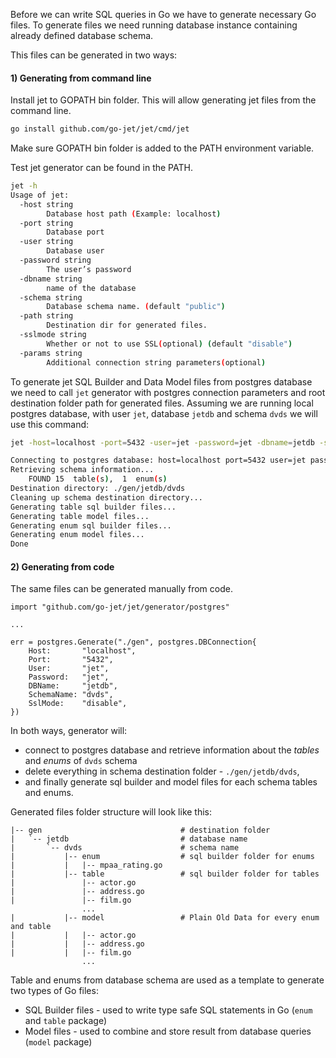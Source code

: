 
Before we can write SQL queries in Go we have to generate necessary Go files. 
To generate files we need running database instance containing already defined database schema. 

This files can be generated in two ways:

#### 1) Generating from command line

Install jet to GOPATH bin folder. This will allow generating jet files from the command line.

```sh
go install github.com/go-jet/jet/cmd/jet
```

Make sure GOPATH bin folder is added to the PATH environment variable.

Test jet generator can be found in the PATH.
```sh
jet -h
Usage of jet:
  -host string
    	Database host path (Example: localhost)
  -port string
    	Database port
  -user string
        Database user
  -password string
    	The user’s password
  -dbname string
    	name of the database
  -schema string
    	Database schema name. (default "public")
  -path string
    	Destination dir for generated files.
  -sslmode string
    	Whether or not to use SSL(optional) (default "disable")
  -params string
    	Additional connection string parameters(optional)
```

To generate jet SQL Builder and Data Model files from postgres database we need to call `jet` generator with postgres 
connection parameters and root destination folder path for generated files. 
Assuming we are running local postgres database, with user `jet`, database `jetdb` and schema `dvds` we will use this command:

```sh
jet -host=localhost -port=5432 -user=jet -password=jet -dbname=jetdb -schema=dvds -path=./gen
```
```sh
Connecting to postgres database: host=localhost port=5432 user=jet password=jet dbname=jetdb sslmode=disable 
Retrieving schema information...
    FOUND 15  table(s),  1  enum(s)
Destination directory: ./gen/jetdb/dvds
Cleaning up schema destination directory...
Generating table sql builder files...
Generating table model files...
Generating enum sql builder files...
Generating enum model files...
Done
```
#### 2) Generating from code

The same files can be generated manually from code.

```
import "github.com/go-jet/jet/generator/postgres"

...

err = postgres.Generate("./gen", postgres.DBConnection{
    Host:       "localhost",
    Port:       "5432",
    User:       "jet",
    Password:   "jet",
    DBName:     "jetdb",
    SchemaName: "dvds",
    SslMode:    "disable",
})
```

In both ways, generator will:
- connect to postgres database and retrieve information about the _tables_ and _enums_ of `dvds` schema
- delete everything in schema destination folder -  `./gen/jetdb/dvds`,
- and finally generate sql builder and model files for each schema tables and enums.

Generated files folder structure will look like this:
```
|-- gen                               # destination folder
|   `-- jetdb                         # database name
|       `-- dvds                      # schema name
|           |-- enum                  # sql builder folder for enums
|           |   |-- mpaa_rating.go
|           |-- table                 # sql builder folder for tables
|               |-- actor.go
|               |-- address.go
|               |-- film.go
                ...
|           |-- model                 # Plain Old Data for every enum and table
|           |   |-- actor.go
|           |   |-- address.go
|           |   |-- film.go
                ...

```

Table and enums from database schema are used as a template to generate two types of Go files:
* SQL Builder files - used to write type safe SQL statements in Go (`enum` and `table` package)
* Model files - used to combine and store result from database queries (`model` package)
